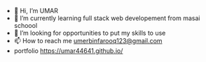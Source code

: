 - 👋 Hi, I’m UMAR
- 🌱 I’m currently learning full stack web developement from masai schoool
- 💞️ I’m looking for opportunities to put my skills to use
- 📫 How to reach me umerbinfarooq123@gmail.com
- portfolio https://umar44641.github.io/
